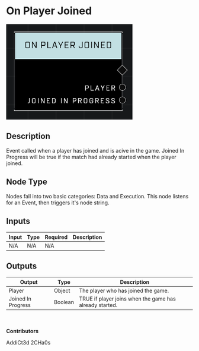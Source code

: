 # On Player Joined
![alt text](../../../.gitbook/assets/on-player-joined.png)
## Description
Event called when a player has joined and is acive in the game. Joined In Progress will be true if the match had already started when the player joined.

## Node Type
Nodes fall into two basic categories: Data and Execution. This node listens for an Event, then triggers it's node string.

## Inputs
| Input | Type | Required | Description |
|------------------|------------------|----------|--------------------------------------------------------------|
| N/A | N/A | N/A | |

## Outputs
| Output | Type | Description |
|------------------|------------------|--------------------------------------------------------------|
| Player | Object | The player who has joined the game. |
| Joined In Progress | Boolean | TRUE if player joins when the game has already started. |

\
\
**Contributors**

AddiCt3d 2CHa0s